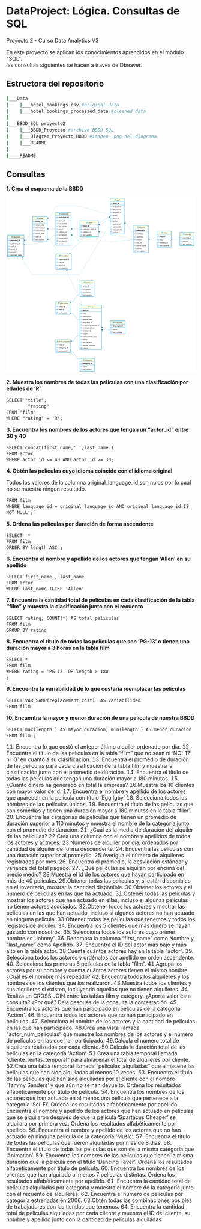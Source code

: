 # DataProject: Lógica. Consultas de SQL
Proyecto 2 - Curso Data Analytics V3

En este proyecto se aplican los conocimientos aprendidos en el módulo "SQL".   
las consultas siguientes se hacen a traves de Dbeaver.

## Estructora del repositorio ##

```bash 
|___Data
|    |___hotel_bookings.csv #original data  
|    |___hotel_bookings_processed_data #cleaned data
|
|___BBDD_SQL_proyecto2
|    |___BBDD_Proyecto #archivo BBDD SQL
|    |___Diagram_Proyecto_BBDD #imagen .png del diagrama 
|    |___README
|   
|____README

```

## Consultas ##

**1. Crea el esquema de la BBDD**  

![Diagrama BBDD](Diagram_Proyecto_BBDD.png)



 **2. Muestra los nombres de todas las películas con una clasificación por 
edades de ‘Rʼ**

``` 
SELECT "title",
        "rating"
FROM "film" 
WHERE "rating" = 'R';
```

 **3. Encuentra los nombres de los actores que tengan un “actor_idˮ entre 30 
y 40** 
```
SELECT concat(first_name,' ',last_name )
FROM actor 
WHERE actor_id <= 40 AND actor_id >= 30;
```



 **4. Obtén las películas cuyo idioma coincide con el idioma original**  

Todos los valores de la columna original_language_id son nulos por lo cual no se muestra ningun resultado.

```SELECT title 
FROM film 
WHERE language_id = original_language_id AND original_language_id IS NOT NULL ;`
```


**5. Ordena las películas por duración de forma ascendente**  
```
SELECT  * 
FROM film 
ORDER BY length ASC ;
```

 **6. Encuentra el nombre y apellido de los actores que tengan ‘Allenʼ en su 
apellido**


```
SELECT first_name , last_name 
FROM actor 
WHERE last_name ILIKE 'Allen'
```




**7. Encuentra la cantidad total de películas en cada clasificación de la tabla 
“filmˮ y muestra la clasificación junto con el recuento**

```
SELECT rating, COUNT(*) AS total_peliculas
FROM film
GROUP BY rating
```

 **8. Encuentra el título de todas las películas que son ‘PG-13ʼ o tienen una 
duración mayor a 3 horas en la tabla film**

```
SELECT *
FROM film 
WHERE rating = 'PG-13' OR length > 180
;
```


 **9. Encuentra la variabilidad de lo que costaría reemplazar las películas**

```
SELECT VAR_SAMP(replacement_cost)  AS variabilidad
FROM film 
```

 **10. Encuentra la mayor y menor duración de una película de nuestra BBDD**

```
SELECT max(length ) AS mayor_duracion, min(length ) AS menor_duracion
FROM film ;
```

  Encuentra lo que costó el antepenúltimo alquiler ordenado por día.
  Encuentra el título de las películas en la tabla “filmˮ que no sean ni ‘NC
 17ʼ ni ‘Gʼ en cuanto a su clasificación.
  Encuentra el promedio de duración de las películas para cada 
clasificación de la tabla film y muestra la clasificación junto con el 
promedio de duración.
  Encuentra el título de todas las películas que tengan una duración mayor 
a 180 minutos.
  ¿Cuánto dinero ha generado en total la empresa?
 Muestra los 10 clientes con mayor valor de id.
  Encuentra el nombre y apellido de los actores que aparecen en la 
película con título ‘Egg Igbyʼ
 Selecciona todos los nombres de las películas únicos.
  Encuentra el título de las películas que son comedias y tienen una 
duración mayor a 180 minutos en la tabla “filmˮ.
  Encuentra las categorías de películas que tienen un promedio de 
duración superior a 110 minutos y muestra el nombre de la categoría 
junto con el promedio de duración.
  ¿Cuál es la media de duración del alquiler de las películas?
 Crea una columna con el nombre y apellidos de todos los actores y 
actrices.
 Números de alquiler por día, ordenados por cantidad de alquiler de 
forma descendente.
  Encuentra las películas con una duración superior al promedio.
 Averigua el número de alquileres registrados por mes.
  Encuentra el promedio, la desviación estándar y varianza del total 
pagado.
  ¿Qué películas se alquilan por encima del precio medio?
 Muestra el id de los actores que hayan participado en más de 40 
películas.
 Obtener todas las películas y, si están disponibles en el inventario, 
mostrar la cantidad disponible.
 Obtener los actores y el número de películas en las que ha actuado.
 Obtener todas las películas y mostrar los actores que han actuado en 
ellas, incluso si algunas películas no tienen actores asociados.
 Obtener todos los actores y mostrar las películas en las que han 
actuado, incluso si algunos actores no han actuado en ninguna película.
 Obtener todas las películas que tenemos y todos los registros de 
alquiler.
  Encuentra los 5 clientes que más dinero se hayan gastado con nosotros.
  Selecciona todos los actores cuyo primer nombre es 'Johnny'.
  Renombra la columna “first_nameˮ como Nombre y “last_nameˮ como 
Apellido.
 Encuentra el ID del actor más bajo y más alto en la tabla actor.
 Cuenta cuántos actores hay en la tabla “actorˮ.
  Selecciona todos los actores y ordénalos por apellido en orden 
ascendente.
  Selecciona las primeras 5 películas de la tabla “filmˮ.
 Agrupa los actores por su nombre y cuenta cuántos actores tienen el 
mismo nombre. ¿Cuál es el nombre más repetido?
  Encuentra todos los alquileres y los nombres de los clientes que los 
realizaron.
 Muestra todos los clientes y sus alquileres si existen, incluyendo 
aquellos que no tienen alquileres.
  Realiza un CROSS JOIN entre las tablas film y category. ¿Aporta valor 
esta consulta? ¿Por qué? Deja después de la consulta la contestación.
  Encuentra los actores que han participado en películas de la categoría 
'Action'.
  Encuentra todos los actores que no han participado en películas.
  Selecciona el nombre de los actores y la cantidad de películas en las 
que han participado.
 Crea una vista llamada “actor_num_peliculasˮ que muestre los nombres 
de los actores y el número de películas en las que han participado.
 Calcula el número total de alquileres realizados por cada cliente.
 Calcula la duración total de las películas en la categoría 'Action'.
 Crea una tabla temporal llamada “cliente_rentas_temporalˮ para 
almacenar el total de alquileres por cliente.
 Crea una tabla temporal llamada “peliculas_alquiladasˮ que almacene las 
películas que han sido alquiladas al menos 10 veces.
  Encuentra el título de las películas que han sido alquiladas por el cliente 
con el nombre ‘Tammy Sandersʼ y que aún no se han devuelto. Ordena 
los resultados alfabéticamente por título de película.
  Encuentra los nombres de los actores que han actuado en al menos una 
película que pertenece a la categoría ‘Sci-Fiʼ. Ordena los resultados 
alfabéticamente por apellido
 Encuentra el nombre y apellido de los actores que han actuado en 
películas que se alquilaron después de que la película ‘Spartacus 
Cheaperʼ se alquilara por primera vez. Ordena los resultados 
alfabéticamente por apellido.
  Encuentra el nombre y apellido de los actores que no han actuado en 
ninguna película de la categoría ‘Musicʼ.
  Encuentra el título de todas las películas que fueron alquiladas por más 
de 8 días.
  Encuentra el título de todas las películas que son de la misma categoría 
que ‘Animationʼ.
  Encuentra los nombres de las películas que tienen la misma duración 
que la película con el título ‘Dancing Feverʼ. Ordena los resultados 
alfabéticamente por título de película.
  Encuentra los nombres de los clientes que han alquilado al menos 7 
películas distintas. Ordena los resultados alfabéticamente por apellido.
  Encuentra la cantidad total de películas alquiladas por categoría y 
muestra el nombre de la categoría junto con el recuento de alquileres.
  Encuentra el número de películas por categoría estrenadas en 2006.
 Obtén todas las combinaciones posibles de trabajadores con las tiendas 
que tenemos.
  Encuentra la cantidad total de películas alquiladas por cada cliente y 
muestra el ID del cliente, su nombre y apellido junto con la cantidad de 
películas alquiladas